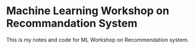 # Machine Learning Workshop on Recommandation System
This is my notes and code for ML Workshop on Recommendation system.
